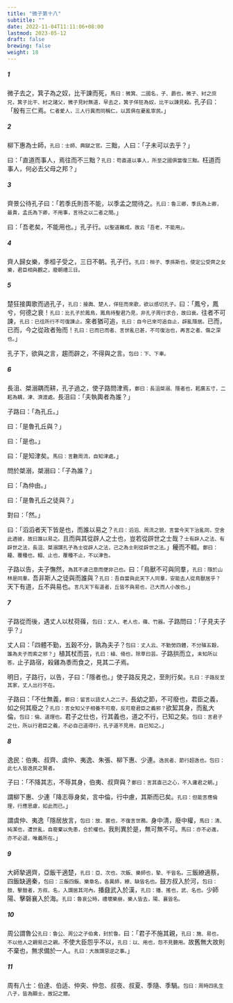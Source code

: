```yaml
---
title: "微子第十八"
subtitle: ""
date: 2022-11-04T11:11:06+08:00
lastmod: 2023-05-12
draft: false
brewing: false
weight: 18
---
```




##### 1

微子去之，箕子為之奴，比干諫而死，<small>馬曰：微箕、二國名，子、爵也，微子、紂之庶兄，箕子比干、紂之諸父，微子見紂無道，早去之，箕子佯狂為奴，比干以諫見殺。</small>孔子曰：「殷有三仁焉。<small>仁者愛人，三人行異而同稱仁，以其俱在憂亂寧民。</small>」

##### 2

柳下惠為士師，<small>孔曰：士師、典獄之官。</small>三黜，人曰：「子未可以去乎？」

曰：「直道而事人，焉往而不三黜？<small>孔曰：苟直道以事人，所至之國俱當復三黜。</small>枉道而事人，何必去父母之邦？」

##### 3

齊景公待孔子曰：「若季氏則吾不能，以季孟之間待之。<small>孔曰：魯三卿，季氏為上卿，最貴，孟氏為下卿，不用事，言待之以二者之間。</small>」

曰：「吾老矣，不能用也。」孔子行。<small>以聖道難成，故云「吾老，不能用」。</small>

##### 4

齊人歸女樂，季桓子受之，三日不朝。孔子行。<small>孔曰：桓子、季孫斯也，使定公受齊之女樂，君臣相與觀之，廢朝禮三日。</small>

##### 5

楚狂接輿歌而過孔子，<small>孔曰：接輿、楚人，佯狂而來歌，欲以感切孔子。</small>曰：「鳳兮，鳳兮，何德之衰！<small>孔曰：比孔子於鳳鳥，鳳鳥待聖君乃見，非孔子周行求合，故曰衰。</small>往者不可諫，<small>孔曰：已往所行不可復諫止。</small>來者猶可追，<small>孔曰：自今已來可追自止，辟亂隱居。</small>已而，已而，今之從政者殆而！<small>孔曰：已而已而者、言世亂已甚，不可復治也，再言之者、傷之深也。</small>」

孔子下，欲與之言，趨而辟之，不得與之言。<small>包曰：下、下車。</small>

##### 6

長沮、桀溺耦而耕，孔子過之，使子路問津焉，<small>鄭曰：長沮桀溺、隱者也，耜廣五寸，二耜為耦，津、濟渡處。</small>長沮曰：「夫執輿者為誰？」

子路曰：「為孔丘。」

曰：「是魯孔丘與？」

曰：「是也。」

曰：「是知津矣。<small>馬曰：言數周流，自知津處。</small>」

問於桀溺，桀溺曰：「子為誰？」

曰：「為仲由。」

曰：「是魯孔丘之徒與？」

對曰：「然。」

曰：「滔滔者天下皆是也，而誰以易之？<small>孔曰：滔滔、周流之貌，言當今天下治亂同，空舍此適彼，故曰誰以易之。</small>且而與其從辟人之士也，豈若從辟世之士哉？<small>士有辟人之法、有辟世之法，長沮、桀溺謂孔子為士從辟人之法，己之為士則從辟世之法。</small>」耰而不輟。<small>鄭曰：耰、覆種也，輟、止也，覆種不止，不以津告。</small>

子路以告，夫子憮然，<small>為其不達己意而便非己也。</small>曰：「鳥獸不可與同羣，<small>孔曰：隱於山林是同羣。</small>吾非斯人之徒與而誰與？<small>孔曰：吾自當與此天下人同羣，安能去人從鳥獸居乎？</small>天下有道，丘不與易也。<small>言凡天下有道者，丘皆不與易也，己大而人小故也。</small>」

##### 7

子路從而後，遇丈人以杖荷蓧，<small>包曰：丈人、老人也，蓧、竹器。</small>子路問曰：「子見夫子乎？」

丈人曰：「四體不勤，五穀不分，孰為夫子？<small>包曰：丈人云、不勤勞四體，不分殖五穀，誰為夫子而索之邪？</small>」植其杖而芸，<small>孔曰：植、倚也，除草曰芸。</small>子路拱而立，<small>未知所以答。</small>止子路宿，殺雞為黍而食之，見其二子焉。

明日，子路行，以告，子曰：「隱者也。」使子路反見之，至則行矣。<small>孔曰：子路反至其家，丈人出行不在。</small>

子路曰：「不仕無義，<small>鄭曰：留言以語丈人之二子。</small>長幼之節，不可廢也，君臣之義，如之何其廢之？<small>孔曰：言女知父子相養不可廢，反可廢君臣之義邪？</small>欲絜其身，而亂大倫，<small>包曰：倫、道理也。</small>君子之仕也，行其義也，道之不行，已知之矣。<small>包曰：言君子之仕，所以行君臣之義，不必自己道得行，孔子道不見用，自已知之。</small>」

##### 8

逸民：伯夷、叔齊、虞仲、夷逸、朱張、柳下惠、少連。<small>逸民者、節行超逸也。包曰：此七人皆逸民之賢者。</small>

子曰：「不降其志，不辱其身，伯夷、叔齊與？<small>鄭曰：言其直己之心，不入庸君之朝。</small>」

謂柳下惠、少連「降志辱身矣，言中倫，行中慮，其斯而已矣。<small>孔曰：但能言應倫理，行應思慮，如此而已。</small>」

謂虞仲、夷逸「隱居放言，<small>包曰：放、置也，不復言世務。</small>身中清，廢中權，<small>馬曰：清、純潔也，遭世亂，自廢棄以免患，合於權也。</small>我則異於是，無可無不可。<small>馬曰：亦不必進，亦不必退，唯義所在。</small>」

##### 9

大師摯適齊，亞飯干適楚，<small>孔曰：亞、次也，次飯、樂師也，摯、干皆名。</small>三飯繚適蔡，四飯缺適秦，<small>包曰：三飯四飯、樂章名，各異師，繚、缺皆名也。</small>鼓方叔入於河，<small>包曰：鼓、擊鼓者，方叔、名，入謂居其河內。</small>播鼗武入於漢，<small>孔曰：播、搖也，武、名也。</small>少師陽、擊磬襄入於海。<small>孔曰：魯哀公時，禮壞樂崩，樂人皆去，陽、襄皆名。</small>

##### 10

周公謂魯公<small>孔曰：魯公、周公之子伯禽，封於魯。</small>曰：「君子不施其親，<small>孔曰：施、易也，不以他人之親易己之親。</small>不使大臣怨乎不以，<small>孔曰：以、用也，怨不見聽用。</small>故舊無大故則不棄也，無求備於一人。<small>孔曰：大故謂惡逆之事。</small>」

##### 11

周有八士：伯達、伯适、仲突、仲忽、叔夜、叔夏、季隨、季騧。<small>包曰：周時四乳生八子，皆為顯士，故記之爾。</small>